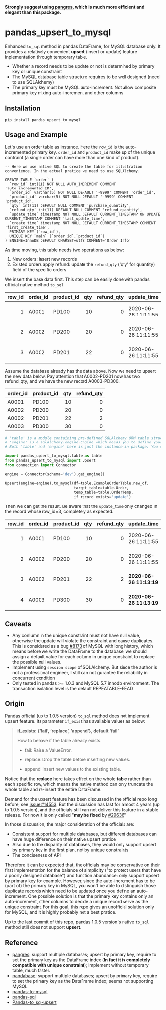 **Strongly suggest using [pangres](https://github.com/ThibTrip/pangres), which is much more efficient and elegant than this package.**



# pandas_upsert_to_mysql

Enhanced `to_sql` method in pandas DataFrame, for MySQL database only. It provides a relatively convenient **upsert** (insert or update) feature inplementation through temporary table.

- Whether a record needs to be update or not is determined by primary key or unique constraint
- The MySQL database table structure requires to be well designed (need to use SQLAlchemy)
- The primary key must be MySQL auto-increment. Not allow composite primary key mixing auto-increment and other columns



## Installation

```shell
pip install pandas_upsert_to_mysql
```



## Usage and Example

Let's use an order table as instance. Here the `row_id` is the auto-incremented primary key. `order_id` and `product_id` make up of the unique contraint (a single order can have more than one kind of product).

```mysql
-- Here we use native SQL to create the table for illustration convenience. In the actual pratice we need to use SQLAlchemy.

CREATE TABLE `order` (
  `row_id` int(11) NOT NULL AUTO_INCREMENT COMMENT 'auto_incremented_ID',
  `order_id` varchar(5) NOT NULL DEFAULT '-9999' COMMENT 'order_id',
  `product_id` varchar(5) NOT NULL DEFAULT '-9999' COMMENT 'product_id',
  `qty` int(11) DEFAULT NULL COMMENT 'purchase_quantity',
  `refund_qty` int(11) DEFAULT NULL COMMENT 'refund_quantity',
  `update_time` timestamp NOT NULL DEFAULT CURRENT_TIMESTAMP ON UPDATE CURRENT_TIMESTAMP COMMENT 'last_update_time',
  `create_time` timestamp NOT NULL DEFAULT CURRENT_TIMESTAMP COMMENT 'first_create_time',
  PRIMARY KEY (`row_id`),
  UNIQUE KEY `main` (`order_id`,`product_id`)
) ENGINE=InnoDB DEFAULT CHARSET=utf8 COMMENT='Order Info'
```

As time moving, this table needs two operations as below:

1. New orders: insert new records
2. Existed orders apply refund: update the `refund_qty` ('qty' for quantity) field of the specific orders



We insert the base data first. This step can be easily done with pandas official native method `to_sql`

| row_id | order_id | product_id |  qty | refund_qty | update_time         | create_time         |
| -----: | :------- | :--------- | ---: | ---------: | :------------------ | :------------------ |
|      1 | A0001    | PD100      |   10 |          0 | 2020-06-26 11:11:55 | 2020-06-26 11:11:55 |
|      2 | A0002    | PD200      |   20 |          0 | 2020-06-26 11:11:55 | 2020-06-26 11:11:55 |
|      3 | A0002    | PD201      |   22 |          0 | 2020-06-26 11:11:55 | 2020-06-26 11:11:55 |

Assume the database already has the data above. Now we need to upsert the new data below. Pay attention that A0002-PD201 now has two refund_qty, and we have the new record A0003-PD300.

| order_id | product_id |  qty | refund_qty |
| :------- | :--------- | ---: | ---------: |
| A0001    | PD100      |   10 |          0 |
| A0002    | PD200      |   20 |          0 |
| A0002    | PD201      |   22 |          2 |
| A0003    | PD300      |   30 |          0 |



```python
# 'table' is a module containing pre-defined SQLAlchemy ORM table structure classes
# 'engine' is a sqlalchemy.engine.Engine which needs you to define yourself. We use it to connect to the target MySQL database. It has the same requirements with the paramater 'con' in pandas.DataFrame.to_sql
# Both 'table' and 'engine' here is just the instance in package. You should define them by yourself in actual usage

import pandas_upsert_to_mysql.table as table
from pandas_upsert_to_mysql import Upsert
from connection import Connector

engine = Connector(schema='dev').get_engine()

Upsert(engine=engine).to_mysql(df=table.ExampleOrderTable.new_df,
                               target_table=table.Order,
                               temp_table=table.OrderTemp,
                               if_record_exists='update')
```

Then we can get the result. Be aware that the `update_time` only changed in the record whose row_id=3, completely as expected.

| row_id | order_id | product_id |  qty | refund_qty | update_time             | create_time             |
| -----: | :------- | :--------- | ---: | ---------: | :---------------------- | :---------------------- |
|      1 | A0001    | PD100      |   10 |          0 | 2020-06-26 11:11:55     | 2020-06-26 11:11:55     |
|      2 | A0002    | PD200      |   20 |          0 | 2020-06-26 11:11:55     | 2020-06-26 11:11:55     |
|      3 | A0002    | PD201      |   22 |          2 | **2020-06-26 11:13:19** | 2020-06-26 11:11:55     |
|      4 | A0003    | PD300      |   30 |          0 | **2020-06-26 11:13:19** | **2020-06-26 11:13:19** |



## Caveats

- Any conlumn in the unique constraint must not have null value, otherwise the update will violate the constraint and cause duplicates. This is considered as a bug [#8173](https://bugs.mysql.com/bug.php?id=8173) of MySQL with long history, which means before we write the DataFrame to the database, we should assign a default value for each column in unique constraint to replace the possible null values. 
- Implement using `session scope` of SQLAlchemy. But since the author is not a professional engineer, I still can not gurantee the reliability in concurrent condition
- Only tested in pandas >= 1.0.3 and MySQL 5.7 innodb environment. The transaction isolation level is the default REPEATABLE-READ



## Origin

Pandas official (up to 1.0.5 version) `to_sql` method does not implement upsert feature. Its parameter `if_exist` has avaliable values as below:

> **if_exists: {‘fail’, ‘replace’, ‘append’}, default ‘fail’**
>
> How to behave if the table already exists.
>
> - fail: Raise a ValueError.
>
> - replace: Drop the table before inserting new values.
>
> - append: Insert new values to the existing table.

Notice that the **replace** here takes effect on the whole **table** rather than each specific row, which means the native method can only truncate the whole table and re-insert the entire DataFrame.

Demand for the upsert feature has been discussed in the official repo long before, see [issue #14553](https://github.com/pandas-dev/pandas/issues/14553). But the discussion has last for almost 4 years (up to 1.0.5 version), and the officials still can not deliver this feature in a stable release. For now it is only called "**may be fixed** by [#29636](https://github.com/pandas-dev/pandas/pull/29636)"

In those discussion, the major consideration of the officials are:

- Consistent support for multiple databases, but different databases can have huge difference on their native upsert pratice
- Also due to the disparity of databases, they would only support upsert by primary key in the first plan, not by unique constraints
- The conciseness of API

Therefore it can be expected that, the officials may be conservative on their first implementation for the balance of simplicity ("to protect users that have a poorly designed database") and function abundance: only support upsert by primary key for example. However, since the auto-increment has to be (part of) the primary key in MySQL, you won't be able to distinguish those duplicate records which need to be updated once you define an auto-increment. One possible solution is that the primary key contains only  an auto-increment, other columns to decide a unique record serve as the unique constraint. For this goal, this repo gives an unofficial solution only for MySQL, and it is highly probably not a best pratice.



Up to the last commit of this repo, pandas 1.0.5 version's native `to_sql` method still does not support **upsert**.



## Reference

- [pangres](https://github.com/ThibTrip/pangres): support multiple databases; upsert by primary key, require to set the primary key as the DataFrame index (**In fact it is completely compatible with unique constraint**); implement without temporary table, much faster.
- [pandabase](https://github.com/notsambeck/pandabase): support multiple databases; upsert by primary key, require to set the primary key as the DataFrame index; seems not supporting MySQL
- [pandas-to-mysql](https://github.com/frank690/pandas-to-mysql)
- [pandas-sql](https://github.com/xbanke/pandas-sql)
- [Pandas-to_sql-upsert](https://github.com/ryanbaumann/Pandas-to_sql-upsert)
